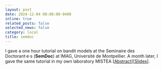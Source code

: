 ```yaml
---
layout: post
date: 2024-12-04 08:00:00-0400
inline: true
related_posts: false
selected_news: false
category: local
title: semdoc
---
```

I gave a one hour tutorial on bandit models at the Seminaire des Doctorant·e·s (<strong>SemDoc</strong>) at IMAG, Université de Montpellier. A month later, I gave the same tutorial in my own laboratory MISTEA [<a href="https://imag.umontpellier.fr/sem/seance/descriptif/5505_S%C3%A9minaire%20des%20Doctorant%C2%B7e%C2%B7s/">Abstract</a>][<a href="https://victorthuot.github.io/assets/pdf/slides_semdoc_dec2024.pdf">Slides</a>].
